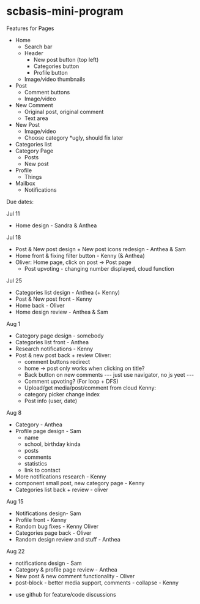 # scbasis-mini-program

Features for Pages
- Home
    - Search bar
    - Header
        - New post button (top left)
        - Categories button
        - Profile button
    - Image/video thumbnails
- Post
    - Comment buttons
    - Image/video
- New Comment
    - Original post, original comment
    - Text area
- New Post
    - Image/video
    - Choose category *ugly, should fix later
- Categories list
- Category Page
    - Posts
    - New post
- Profile
    - Things
- Mailbox
    - Notifications


Due dates:

Jul 11
- Home design - Sandra & Anthea

Jul 18
- Post & New post design + New post icons redesign - Anthea & Sam
- Home front & fixing filter button - Kenny (& Anthea)
- Oliver: Home page, click on post -> Post page
    - Post upvoting - changing number displayed, cloud function


Jul 25
- Categories list design - Anthea (+ Kenny)
- Post & New post front - Kenny
- Home back - Oliver
- Home design review - Anthea & Sam

Aug 1
- Category page design - somebody
- Categories list front - Anthea
- Research notifications - Kenny
- Post & new post back + review
Oliver:
    - comment buttons redirect 
    - home -> post only works when clicking on title?
    - Back button on new comments
    --- just use navigator, no js yeet ---
    - Comment upvoting? (For loop + DFS)
    - Upload/get media/post/comment from cloud
    Kenny:
    - category picker change index
    - Post info (user, date)

Aug 8
- Category - Anthea
- Profile page design - Sam
    - name
    - school, birthday kinda
    - posts
    - comments
    - statistics
    - link to contact
- More notifications research - Kenny
- component small post, new category page - Kenny
- Categories list back + review - oliver


Aug 15
- Notifications design- Sam
- Profile front - Kenny
- Random bug fixes - Kenny Oliver
- Categories page back - Oliver 
- Random design review and stuff - Anthea

Aug 22
- notifications design - Sam
- Category & profile page review - Anthea
- New post & new comment functionality - Oliver
- post-block - better media support, comments - collapse - Kenny
* use github for feature/code discussions
